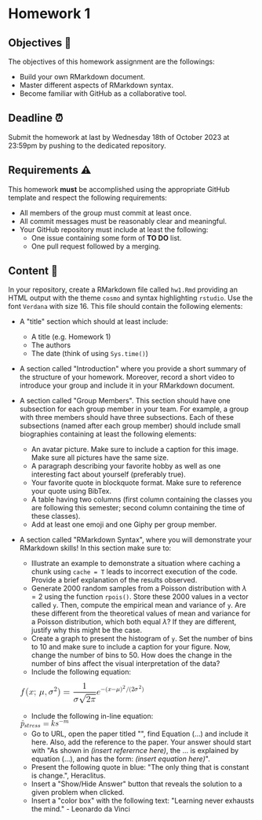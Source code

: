 # Homework 1

## Objectives  :full_moon_with_face: 
The objectives of this homework assignment are the followings:

- Build your own RMarkdown document.
- Master different aspects of RMarkdown syntax.
- Become familiar with GitHub as a collaborative tool.

## Deadline :alarm_clock:
Submit the homework at last by Wednesday 18th of October 2023 at 23:59pm
by pushing to the dedicated repository.

## Requirements :warning:
This homework **must** be accomplished using the appropriate GitHub template
and respect the following requirements:

- All members of the group must commit at least once.
- All commit messages must be reasonably clear and meaningful.
- Your GitHub repository must include at least the following:
  + One issue containing some form of __TO DO__ list.
  + One pull request followed by a merging.

## Content :rocket: 

In your repository, create a RMarkdown file called `hw1.Rmd` providing an HTML
output with the theme `cosmo` and syntax highlighting `rstudio`.
Use the font `Verdana` with size 16.
This file should contain the following elements:

+ A "title" section which should at least include:  
  - A title (e.g. Homework 1)  
  - The authors  
  - The date (think of using `Sys.time()`)  
+ A section called "Introduction" where you provide a short summary of
the structure of your homework. Moreover, record a short video to introduce
your group and include it in your RMarkdown document.  
+ A section called "Group Members". This section should have one subsection
for each group member in your team. For example, a group with three members
should have three subsections. Each of these subsections (named after each
group member) should include small biographies
containing at least the following elements:
  - An avatar picture. Make sure to include a caption for this image.
  Make sure all pictures have the same size.  
  - A paragraph describing your favorite hobby as well as one interesting fact
  about yourself (preferably true).  
  - Your favorite quote in blockquote format. Make sure to reference your quote
  using BibTex.  
  - A table having two columns (first column containing the classes you are
  following this semester; second column containing the time of these classes).
  - Add at least one emoji and one Giphy per group member.
  
+ A section called "RMarkdown Syntax", where you will demonstrate your
RMarkdown skills! In this section make sure to:
  - Illustrate an example to demonstrate a situation where caching a chunk
  using `cache = T` leads to incorrect execution of the code.
  Provide a brief explanation of the results observed.
  - Generate 2000 random samples from a Poisson distribution with $\lambda = 2$
  using the function `rpois()`. Store these 2000 values in a vector called `y`.
  Then, compute the empirical mean and variance of `y`. Are these different
  from the theoretical values of mean and variance for a Poisson distribution,
  which both equal $\lambda$? If they are different, justify why this might be
  the case.
  - Create a graph to present the histogram of `y`. Set the number of bins to
  10 and make sure to include a caption for your figure. Now, change the number
  of bins to 50. How does the change in the number of bins affect the visual
  interpretation of the data?
  - Include the following equation:

  ![eq1](hw1_eq1.png)
  
  - Include the following in-line equation:
  
  <img src="hw1_eq2.png" alt="eq2" style="display: inline-block; margin: 0" width="100px"/>
  
  - Go to URL, open the paper titled "", find Equation (...) and include it here.
  Also, add the reference to the paper.
  Your answer should start with 
  "As shown in _(insert referernce here)_, the ... is explained by equation (...), and has the form: _(insert equation here)_".
  - Present the following quote in blue:
  "The only thing that is constant is change.", Heraclitus.
  - Insert a "Show/Hide Answer" button that reveals the solution to a given
  problem when clicked.
  - Insert a "color box" with the following text:
  "Learning never exhausts the mind." - Leonardo da Vinci
